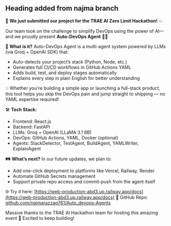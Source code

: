 ## Heading added from najma branch

🚀 **We just submitted our project for the TRAE AI Zero Limit Hackathon!** 💥

Our team took on the challenge to simplify DevOps using the power of AI—and we proudly present **Auto-DevOps Agent** 🤖💡

🔧 **What is it?**
Auto-DevOps Agent is a multi-agent system powered by LLMs (via Groq + OpenAI SDK) that:

* Auto-detects your project’s stack (Python, Node, etc.)
* Generates full CI/CD workflows in GitHub Actions YAML
* Adds build, test, and deploy stages automatically
* Explains every step in plain English for better understanding

💡 Whether you're building a simple app or launching a full-stack product, this tool helps you skip the DevOps pain and jump straight to shipping — no YAML expertise required!

🛠 **Tech Stack:**

* Frontend: React.js
* Backend: FastAPI
* LLMs: Groq + OpenAI (LLaMA 3.1 8B)
* DevOps: GitHub Actions, YAML, Docker (optional)
* Agents: StackDetector, TestAgent, BuildAgent, YAMLWriter, ExplainAgent

🛤️ **What’s next?**
In our future updates, we plan to:

* Add one-click deployment to platforms like Vercel, Railway, Render
* Automate GitHub Secrets management
* Support private repo access and commit-push from the agent itself

🌐 Try it here: [https://web-production-abd3.up.railway.app/docs](https://web-production-abd3.up.railway.app/docs)
📂 GitHub Repo: [github.com/najmarazzaq761/Auto\_devops-Agents](https://github.com/najmarazzaq761/Auto_devops-Agents)

Massive thanks to the TRAE AI Hackathon team for hosting this amazing event 🙌
Excited to keep building! 
